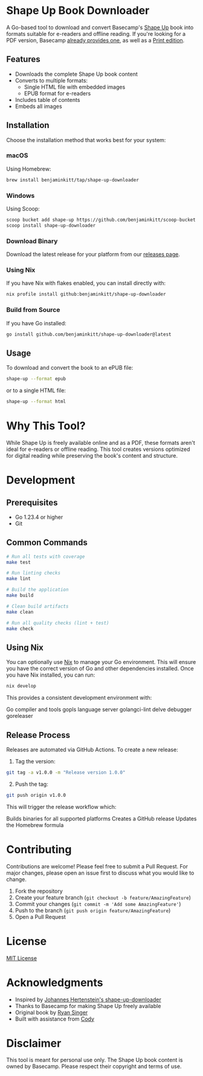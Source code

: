 # Shape Up Book Downloader

A Go-based tool to download and convert Basecamp's [Shape Up](https://basecamp.com/shapeup) book into formats suitable for e-readers and offline reading. If you're looking for a PDF version, Basecamp [already provides one](https://basecamp.com/shapeup/shape-up.pdf), as well as a [Print edition](https://basecamp-goods.com/products/shapeup).

## Features

- Downloads the complete Shape Up book content
- Converts to multiple formats:
  - Single HTML file with embedded images
  - EPUB format for e-readers
- Includes table of contents
- Embeds all images

## Installation

Choose the installation method that works best for your system:

### macOS
Using Homebrew:
```bash
brew install benjaminkitt/tap/shape-up-downloader
```

### Windows

Using Scoop:
```bash
scoop bucket add shape-up https://github.com/benjaminkitt/scoop-bucket
scoop install shape-up-downloader
```

### Download Binary
Download the latest release for your platform from our [releases page](https://github.com/benjaminkitt/shape-up-downloader/releases).

### Using Nix
If you have Nix with flakes enabled, you can install directly with:

```bash
nix profile install github:benjaminkitt/shape-up-downloader
```

### Build from Source
If you have Go installed:
```bash
go install github.com/benjaminkitt/shape-up-downloader@latest
```

## Usage

To download and convert the book to an ePUB file:

```bash
shape-up --format epub
```

or to a single HTML file:

```bash
shape-up --format html
```

# Why This Tool?

While Shape Up is freely available online and as a PDF, these formats aren't ideal for e-readers or offline reading. This tool creates versions optimized for digital reading while preserving the book's content and structure.

# Development
## Prerequisites
- Go 1.23.4 or higher
- Git

## Common Commands
```bash
# Run all tests with coverage
make test

# Run linting checks
make lint

# Build the application
make build

# Clean build artifacts
make clean

# Run all quality checks (lint + test)
make check
```

## Using Nix
You can optionally use [Nix](https://nixos.org/download.html) to manage your Go environment. This will ensure you have the correct version of Go and other dependencies installed. Once you have Nix installed, you can run:

```bash
nix develop
```

This provides a consistent development environment with:

Go compiler and tools
gopls language server
golangci-lint
delve debugger
goreleaser

## Release Process
Releases are automated via GitHub Actions. To create a new release:

1. Tag the version:
```bash
git tag -a v1.0.0 -m "Release version 1.0.0"
```
2. Push the tag:
```bash
git push origin v1.0.0
```

This will trigger the release workflow which:

Builds binaries for all supported platforms
Creates a GitHub release
Updates the Homebrew formula

# Contributing

Contributions are welcome! Please feel free to submit a Pull Request. For major changes, please open an issue first to discuss what you would like to change.

1. Fork the repository
2. Create your feature branch (`git checkout -b feature/AmazingFeature`)
3. Commit your changes (`git commit -m 'Add some AmazingFeature'`)
4. Push to the branch (`git push origin feature/AmazingFeature`)
5. Open a Pull Request

# License

[MIT License](./LICENSE)

# Acknowledgments

* Inspired by [Johannes Hertenstein's shape-up-downloader](https://github.com/j6s/shape-up-downloader)
* Thanks to Basecamp for making Shape Up freely available
* Original book by [Ryan Singer](https://www.linkedin.com/in/feltpresence/)
* Built with assistance from [Cody](https://sourcegraph.com/cody)

# Disclaimer

This tool is meant for personal use only. The Shape Up book content is owned by Basecamp. Please respect their copyright and terms of use.